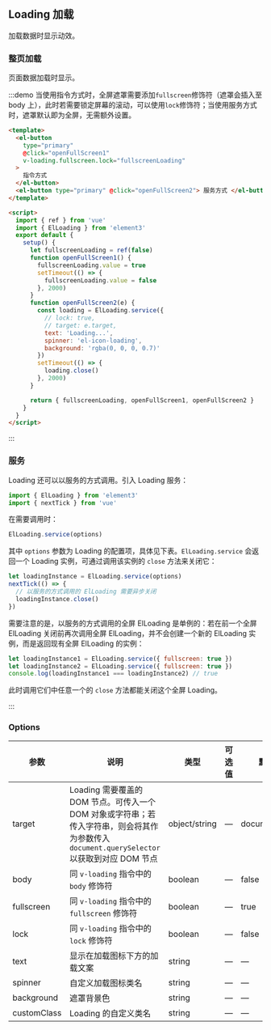 ## Loading 加载

加载数据时显示动效。

### 整页加载

页面数据加载时显示。

:::demo 当使用指令方式时，全屏遮罩需要添加`fullscreen`修饰符（遮罩会插入至 body 上），此时若需要锁定屏幕的滚动，可以使用`lock`修饰符；当使用服务方式时，遮罩默认即为全屏，无需额外设置。

```html
<template>
  <el-button
    type="primary"
    @click="openFullScreen1"
    v-loading.fullscreen.lock="fullscreenLoading"
  >
    指令方式
  </el-button>
  <el-button type="primary" @click="openFullScreen2"> 服务方式 </el-button>
</template>

<script>
  import { ref } from 'vue'
  import { ElLoading } from 'element3'
  export default {
    setup() {
      let fullscreenLoading = ref(false)
      function openFullScreen1() {
        fullscreenLoading.value = true
        setTimeout(() => {
          fullscreenLoading.value = false
        }, 2000)
      }
      function openFullScreen2(e) {
        const loading = ElLoading.service({
          // lock: true,
          // target: e.target,
          text: 'Loading...',
          spinner: 'el-icon-loading',
          background: 'rgba(0, 0, 0, 0.7)'
        })
        setTimeout(() => {
          loading.close()
        }, 2000)
      }

      return { fullscreenLoading, openFullScreen1, openFullScreen2 }
    }
  }
</script>
```

:::

### 服务

Loading 还可以以服务的方式调用。引入 Loading 服务：

```javascript
import { ElLoading } from 'element3'
import { nextTick } from 'vue'
```

在需要调用时：

```javascript
ElLoading.service(options)
```

其中 `options` 参数为 Loading 的配置项，具体见下表。`ElLoading.service` 会返回一个 Loading 实例，可通过调用该实例的 `close` 方法来关闭它：

```javascript
let loadingInstance = ElLoading.service(options)
nextTick(() => {
  // 以服务的方式调用的 ElLoading 需要异步关闭
  loadingInstance.close()
})
```

需要注意的是，以服务的方式调用的全屏 ElLoading 是单例的：若在前一个全屏 ElLoading 关闭前再次调用全屏 ElLoading，并不会创建一个新的 ElLoading 实例，而是返回现有全屏 ElLoading 的实例：

```javascript
let loadingInstance1 = ElLoading.service({ fullscreen: true })
let loadingInstance2 = ElLoading.service({ fullscreen: true })
console.log(loadingInstance1 === loadingInstance2) // true
```

此时调用它们中任意一个的 `close` 方法都能关闭这个全屏 Loading。

:::

### Options

| 参数        | 说明                                                                                                                                       | 类型          | 可选值 | 默认值        |
| ----------- | ------------------------------------------------------------------------------------------------------------------------------------------ | ------------- | ------ | ------------- |
| target      | Loading 需要覆盖的 DOM 节点。可传入一个 DOM 对象或字符串；若传入字符串，则会将其作为参数传入 `document.querySelector`以获取到对应 DOM 节点 | object/string | —      | document.body |
| body        | 同 `v-loading` 指令中的 `body` 修饰符                                                                                                      | boolean       | —      | false         |
| fullscreen  | 同 `v-loading` 指令中的 `fullscreen` 修饰符                                                                                                | boolean       | —      | true          |
| lock        | 同 `v-loading` 指令中的 `lock` 修饰符                                                                                                      | boolean       | —      | false         |
| text        | 显示在加载图标下方的加载文案                                                                                                               | string        | —      | —             |
| spinner     | 自定义加载图标类名                                                                                                                         | string        | —      | —             |
| background  | 遮罩背景色                                                                                                                                 | string        | —      | —             |
| customClass | Loading 的自定义类名                                                                                                                       | string        | —      | —             |
